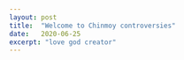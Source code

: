 ```yaml
---
layout: post
title:  "Welcome to Chinmoy controversies"
date:   2020-06-25
excerpt: "love god creator"
---
```

